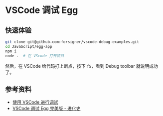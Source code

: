 # VSCode 调试 Egg

## 快速体验

``` bash
git clone git@github.com:forsigner/vscode-debug-examples.git
cd JavaScript/egg-app
npm i
code .  # 在 VScode 打开项目
```

然后，在 VSCode 给代码打上断点，按下 `f5`，看到 Debug toolbar 就说明成功了。

## 参考资料

- [使用 VSCode 进行调试](https://eggjs.org/zh-cn/core/development.html#%E4%BD%BF%E7%94%A8-vscode-%E8%BF%9B%E8%A1%8C%E8%B0%83%E8%AF%95)
- [VSCode 调试 Egg 完美版 - 进化史](https://github.com/atian25/blog/issues/25)